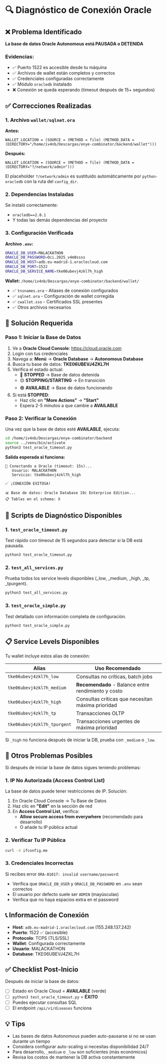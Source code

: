 # 🔍 Diagnóstico de Conexión Oracle

## ❌ Problema Identificado

**La base de datos Oracle Autonomous está PAUSADA o DETENIDA**

### Evidencias:
- ✅ Puerto 1522 es accesible desde tu máquina
- ✅ Archivos de wallet están completos y correctos
- ✅ Credenciales configuradas correctamente
- ✅ Módulo `oracledb` instalado
- ❌ Conexión se queda esperando (timeout después de 15+ segundos)

## ✅ Correcciones Realizadas

### 1. Archivo `wallet/sqlnet.ora`
**Antes:**
```
WALLET_LOCATION = (SOURCE = (METHOD = file) (METHOD_DATA = (DIRECTORY="/home/iv4nb/Descargas/enye-combinator/backend/wallet")))
```

**Después:**
```
WALLET_LOCATION = (SOURCE = (METHOD = file) (METHOD_DATA = (DIRECTORY="?/network/admin")))
```

El placeholder `?/network/admin` es sustituido automáticamente por `python-oracledb` con la ruta del `config_dir`.

### 2. Dependencias Instaladas

Se instaló correctamente:
- `oracledb==2.0.1`
- Y todas las demás dependencias del proyecto

### 3. Configuración Verificada

**Archivo `.env`:**
```bash
ORACLE_DB_USER=MALACKATHON
ORACLE_DB_PASSWORD=Oci.2025_v4m0ssss
ORACLE_DB_HOST=adb.eu-madrid-1.oraclecloud.com
ORACLE_DB_PORT=1522
ORACLE_DB_SERVICE_NAME=tke06ubevj4zkl7h_high
```

**Wallet:** `/home/iv4nb/Descargas/enye-combinator/backend/wallet/`
- ✅ `tnsnames.ora` - Aliases de conexión configurados
- ✅ `sqlnet.ora` - Configuración de wallet corregida
- ✅ `cwallet.sso` - Certificados SSL presentes
- ✅ Otros archivos necesarios

## 🔧 Solución Requerida

### Paso 1: Iniciar la Base de Datos

1. Ve a **Oracle Cloud Console**: https://cloud.oracle.com
2. Login con tus credenciales
3. Navega a: **Menú** → **Oracle Database** → **Autonomous Database**
4. Busca tu base de datos: **TKE06UBEVJ4ZKL7H**
5. Verifica el estado actual:
   - 🔴 **STOPPED** → Base de datos detenida
   - 🟡 **STOPPING/STARTING** → En transición
   - 🟢 **AVAILABLE** → Base de datos funcionando
6. Si está **STOPPED**:
   - Haz clic en **"More Actions"** → **"Start"**
   - Espera 2-5 minutos a que cambie a **AVAILABLE**

### Paso 2: Verificar la Conexión

Una vez que la base de datos esté **AVAILABLE**, ejecuta:

```bash
cd /home/iv4nb/Descargas/enye-combinator/backend
source ../venv/bin/activate
python3 test_oracle_timeout.py
```

**Salida esperada si funciona:**
```
🔌 Conectando a Oracle (timeout: 15s)...
   Usuario: MALACKATHON
   Servicio: tke06ubevj4zkl7h_high

✅ ¡CONEXIÓN EXITOSA!

📊 Base de datos: Oracle Database 19c Enterprise Edition...
📋 Tablas en el schema: X
```

## 🧪 Scripts de Diagnóstico Disponibles

### 1. `test_oracle_timeout.py`
Test rápido con timeout de 15 segundos para detectar si la DB está pausada.

```bash
python3 test_oracle_timeout.py
```

### 2. `test_all_services.py`
Prueba todos los service levels disponibles (_low, _medium, _high, _tp, _tpurgent).

```bash
python3 test_all_services.py
```

### 3. `test_oracle_simple.py`
Test detallado con información completa de configuración.

```bash
python3 test_oracle_simple.py
```

## 📋 Service Levels Disponibles

Tu wallet incluye estos alias de conexión:

| Alias | Uso Recomendado |
|-------|----------------|
| `tke06ubevj4zkl7h_low` | Consultas no críticas, batch jobs |
| `tke06ubevj4zkl7h_medium` | **Recomendado** - Balance entre rendimiento y costo |
| `tke06ubevj4zkl7h_high` | Consultas críticas que necesitan máxima prioridad |
| `tke06ubevj4zkl7h_tp` | Transacciones OLTP |
| `tke06ubevj4zkl7h_tpurgent` | Transacciones urgentes de máxima prioridad |

Si `_high` no funciona después de iniciar la DB, prueba con `_medium` o `_low`.

## 🚨 Otros Problemas Posibles

Si después de iniciar la base de datos sigues teniendo problemas:

### 1. IP No Autorizada (Access Control List)

La base de datos puede tener restricciones de IP. Solución:

1. En Oracle Cloud Console → Tu Base de Datos
2. Haz clic en **"Edit"** en la sección de red
3. En **Access Control List**, verifica:
   - **Allow secure access from everywhere** (recomendado para desarrollo)
   - O añade tu IP pública actual

### 2. Verificar Tu IP Pública

```bash
curl -4 ifconfig.me
```

### 3. Credenciales Incorrectas

Si recibes error `ORA-01017: invalid username/password`:
- Verifica que `ORACLE_DB_USER` y `ORACLE_DB_PASSWORD` en `.env` sean correctos
- El usuario por defecto suele ser `ADMIN` (mayúsculas)
- Verifica que no haya espacios extra en el password

## 📞 Información de Conexión

- **Host**: `adb.eu-madrid-1.oraclecloud.com` (155.248.137.242)
- **Puerto**: 1522 ✅ (accesible)
- **Protocolo**: TCPS (TLS/SSL)
- **Wallet**: Configurada correctamente
- **Usuario**: MALACKATHON
- **Database**: TKE06UBEVJ4ZKL7H

## ✅ Checklist Post-Inicio

Después de iniciar la base de datos:

- [ ] Estado en Oracle Cloud = **AVAILABLE** (verde)
- [ ] `python3 test_oracle_timeout.py` = **ÉXITO**
- [ ] Puedes ejecutar consultas SQL
- [ ] El endpoint `/api/v1/diseases` funciona

## 💡 Tips

- Las bases de datos Autonomous pueden auto-pausarse si no se usan durante un tiempo
- Considera configurar auto-scaling si necesitas disponibilidad 24/7
- Para desarrollo, `_medium` o `_low` son suficientes (más económicos)
- Revisa los costos de mantener la DB activa constantemente



